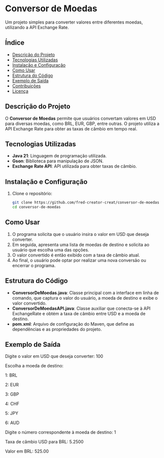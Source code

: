 # Conversor de Moedas

Um projeto simples para converter valores entre diferentes moedas, utilizando a API Exchange Rate.

## Índice

- [Descrição do Projeto](#descrição-do-projeto)
- [Tecnologias Utilizadas](#tecnologias-utilizadas)
- [Instalação e Configuração](#instalação-e-configuração)
- [Como Usar](#como-usar)
- [Estrutura do Código](#estrutura-do-código)
- [Exemplo de Saída](#exemplo-de-saída)
- [Contribuições](#contribuições)
- [Licença](#licença)

## Descrição do Projeto

O **Conversor de Moedas** permite que usuários convertam valores em USD para diversas moedas, como BRL, EUR, GBP, entre outras. O projeto utiliza a API Exchange Rate para obter as taxas de câmbio em tempo real.

## Tecnologias Utilizadas

- **Java 21**: Linguagem de programação utilizada.
- **Gson**: Biblioteca para manipulação de JSON.
- **Exchange Rate API**: API utilizada para obter taxas de câmbio.

## Instalação e Configuração

1. Clone o repositório:
   ```bash
   git clone https://github.com/fred-creator-creat/conversor-de-moedas.git
   cd conversor-de-moedas

## Como Usar

1. O programa solicita que o usuário insira o valor em USD que deseja converter.
2. Em seguida, apresenta uma lista de moedas de destino e solicita ao usuário que escolha uma das opções.
3. O valor convertido é então exibido com a taxa de câmbio atual.
4. Ao final, o usuário pode optar por realizar uma nova conversão ou encerrar o programa.

## Estrutura do Código

- **ConversorDeMoedas.java**: Classe principal com a interface em linha de comando, que captura o valor do usuário, a moeda de destino e exibe o valor convertido.
- **ConversorDeMoedasAPI.java**: Classe auxiliar que conecta-se à API ExchangeRate e obtém a taxa de câmbio entre USD e a moeda de destino.
- **pom.xml**: Arquivo de configuração do Maven, que define as dependências e as propriedades do projeto.

## Exemplo de Saída

Digite o valor em USD que deseja converter: 100

Escolha a moeda de destino:

1: BRL

2: EUR

3: GBP

4: CHF

5: JPY

6: AUD

Digite o número correspondente à moeda de destino: 1

Taxa de câmbio USD para BRL: 5.2500

Valor em BRL: 525.00

